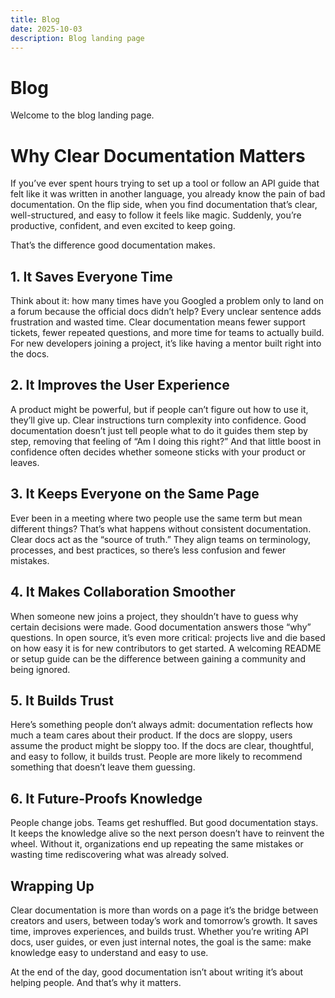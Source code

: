 ```yaml
---
title: Blog
date: 2025-10-03
description: Blog landing page
---
```


# Blog

Welcome to the blog landing page.



# Why Clear Documentation Matters

If you’ve ever spent hours trying to set up a tool or follow an API guide that felt like it was written in another language, you already know the pain of bad documentation. On the flip side, when you find documentation that’s clear, well-structured, and easy to follow it feels like magic. Suddenly, you’re productive, confident, and even excited to keep going.

That’s the difference good documentation makes.

## 1. It Saves Everyone Time

Think about it: how many times have you Googled a problem only to land on a forum because the official docs didn’t help? Every unclear sentence adds frustration and wasted time. Clear documentation means fewer support tickets, fewer repeated questions, and more time for teams to actually build. For new developers joining a project, it’s like having a mentor built right into the docs.

## 2. It Improves the User Experience

A product might be powerful, but if people can’t figure out how to use it, they’ll give up. Clear instructions turn complexity into confidence. Good documentation doesn’t just tell people what to do it guides them step by step, removing that feeling of “Am I doing this right?” And that little boost in confidence often decides whether someone sticks with your product or leaves.

## 3. It Keeps Everyone on the Same Page

Ever been in a meeting where two people use the same term but mean different things? That’s what happens without consistent documentation. Clear docs act as the “source of truth.” They align teams on terminology, processes, and best practices, so there’s less confusion and fewer mistakes.

## 4. It Makes Collaboration Smoother

When someone new joins a project, they shouldn’t have to guess why certain decisions were made. Good documentation answers those “why” questions. In open source, it’s even more critical: projects live and die based on how easy it is for new contributors to get started. A welcoming README or setup guide can be the difference between gaining a community and being ignored.

## 5. It Builds Trust

Here’s something people don’t always admit: documentation reflects how much a team cares about their product. If the docs are sloppy, users assume the product might be sloppy too. If the docs are clear, thoughtful, and easy to follow, it builds trust. People are more likely to recommend something that doesn’t leave them guessing.

## 6. It Future-Proofs Knowledge

People change jobs. Teams get reshuffled. But good documentation stays. It keeps the knowledge alive so the next person doesn’t have to reinvent the wheel. Without it, organizations end up repeating the same mistakes or wasting time rediscovering what was already solved.

## Wrapping Up

Clear documentation is more than words on a page it’s the bridge between creators and users, between today’s work and tomorrow’s growth. It saves time, improves experiences, and builds trust. Whether you’re writing API docs, user guides, or even just internal notes, the goal is the same: make knowledge easy to understand and easy to use.

At the end of the day, good documentation isn’t about writing it’s about helping people. And that’s why it matters.


